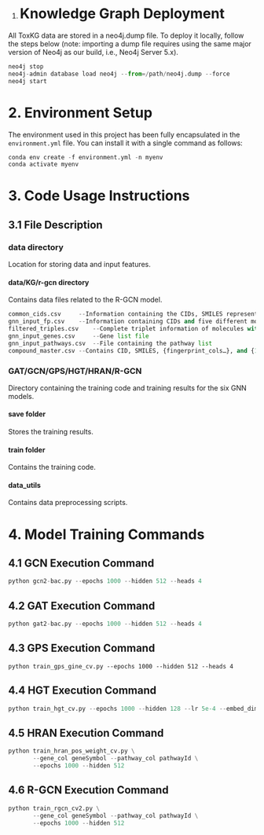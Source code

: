 1. # Knowledge Graph Deployment

All ToxKG data are stored in a neo4j.dump file. To deploy it locally, follow the steps below (note: importing a dump file requires using the same major version of Neo4j as our build, i.e., Neo4j Server 5.x).

```python
neo4j stop
neo4j-admin database load neo4j --from=/path/neo4j.dump --force
neo4j start
```

# 2. Environment Setup

The environment used in this project has been fully encapsulated in the `environment.yml` file. You can install it with a single command as follows:

```python
conda env create -f environment.yml -n myenv
conda activate myenv
```

# 3. Code Usage Instructions

## 3.1 File Description

### **data** directory

Location for storing data and input features.

#### **data/KG/r-gcn** directory

Contains data files related to the R-GCN model.

```python
common_cids.csv     --Information containing the CIDs, SMILES representations, and the 12 toxicity prediction results of the common molecules shared by Tox21 and the knowledge graph
gnn_input_fp.csv    --Information containing CIDs and five different molecular fingerprints
filtered_triples.csv    --Complete triplet information of molecules with shared CIDs
gnn_input_genes.csv     --Gene list file
gnn_input_pathways.csv  --File containing the pathway list
compound_master.csv --Contains CID, SMILES, {fingerprint_cols…}, and {12 toxicity columns}
```

### GAT/GCN/GPS/HGT/HRAN/R-GCN

Directory containing the training code and training results for the six GNN models.

#### **save** folder

Stores the training results.

#### **train** folder

Contains the training code.

#### **data_utils**

Contains data preprocessing scripts.

# 4. Model Training Commands

## 4.1 GCN Execution Command

```python
python gcn2-bac.py --epochs 1000 --hidden 512 --heads 4
```

## 4.2 GAT Execution Command

```python
python gat2-bac.py --epochs 1000 --hidden 512 --heads 4
```

## 4.3 GPS Execution Command

```
python train_gps_gine_cv.py --epochs 1000 --hidden 512 --heads 4
```

## 4.4 HGT Execution Command

```python
python train_hgt_cv.py --epochs 1000 --hidden 128 --lr 5e-4 --embed_dim 32
```

## 4.5 HRAN Execution Command

```python
python train_hran_pos_weight_cv.py \
       --gene_col geneSymbol --pathway_col pathwayId \
       --epochs 1000 --hidden 512
```

## 4.6 R-GCN Execution Command

```python
python train_rgcn_cv2.py \
       --gene_col geneSymbol --pathway_col pathwayId \
       --epochs 1000 --hidden 512
```

